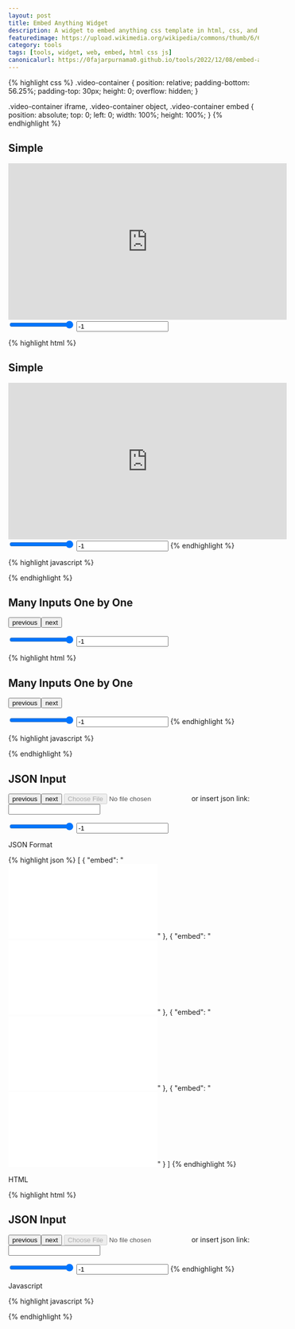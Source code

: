 ```yaml
---
layout: post
title: Embed Anything Widget
description: A widget to embed anything css template in html, css, and js.
featuredimage: https://upload.wikimedia.org/wikipedia/commons/thumb/6/61/HTML5_logo_and_wordmark.svg/1200px-HTML5_logo_and_wordmark.svg.png
category: tools
tags: [tools, widget, web, embed, html css js]
canonicalurl: https://0fajarpurnama0.github.io/tools/2022/12/08/embed-anything-widget
---
```

{% highlight css %}
.video-container {
	position: relative;
	padding-bottom: 56.25%;
	padding-top: 30px; height: 0; overflow: hidden;
}

.video-container iframe, .video-container object, .video-container embed {
	position: absolute;
	top: 0;
	left: 0;
	width: 100%;
	height: 100%;
}
{% endhighlight %}

<h2>Simple</h2>
<div class="video-container" id="simple_embedanything">
  <iframe width="560" height="315" src="https://www.youtube.com/embed/DsOe0yICs90" title="YouTube video player" frameborder="0" allow="accelerometer; autoplay; clipboard-write; encrypted-media; gyroscope; picture-in-picture; web-share" allowfullscreen></iframe>
</div>
<input type="range" id="simple_embedanythingopacity" min="0" max="1" step=".01" value="1"><span id="simple_embedanythingopacityvalue"></span>
<input type="number" id="simple_embedanythingzindex" value="-1">

<script>
document.getElementById("simple_embedanythingopacity").addEventListener("change", function(event) {
  document.getElementById("simple_embedanythingopacityvalue").innerHTML = event.target.value;
  document.getElementById("simple_embedanything").style.opacity = event.target.value;
});

document.getElementById("simple_embedanythingzindex").addEventListener("change", function() {
  document.getElementById("simple_embedanything").style.zIndex = event.target.value;
});
</script>

{% highlight html %}
<h2>Simple</h2>
<div class="video-container" id="simple_embedanything">
  <iframe width="560" height="315" src="https://www.youtube.com/embed/DsOe0yICs90" title="YouTube video player" frameborder="0" allow="accelerometer; autoplay; clipboard-write; encrypted-media; gyroscope; picture-in-picture; web-share" allowfullscreen></iframe>
</div>
<input type="range" id="simple_embedanythingopacity" min="0" max="1" step=".01" value="1"><span id="simple_embedanythingopacityvalue"></span>
<input type="number" id="simple_embedanythingzindex" value="-1">
{% endhighlight %}

{% highlight javascript %}
<script>
document.getElementById("simple_embedanythingopacity").addEventListener("change", function(event) {
  document.getElementById("simple_embedanythingopacityvalue").innerHTML = event.target.value;
  document.getElementById("simple_embedanything").style.opacity = event.target.value;
});

document.getElementById("simple_embedanythingzindex").addEventListener("change", function() {
  document.getElementById("simple_embedanything").style.zIndex = event.target.value;
});
</script>
{% endhighlight %}

<h2>Many Inputs One by One</h2>
<p><button id="many_embedanythingprevious" onclick="many_embedanything_previousing()">previous</button><button id="many_embedanythingnext" onclick="many_embedanything_nexting()">next</button></p>
<div class="video-container" id="many_embedanything"></div>
<input type="range" id="many_embedanythingopacity" min="0" max="1" step=".01" value="1"><span id="many_embedanythingopacityvalue"></span>
<input type="number" id="many_embedanythingzindex" value="-1">

<script>
const many_embed_anything_container = document.getElementById("many_embedanything");
let many_anything_embedded = [`<iframe width="560" height="315" src="https://www.youtube.com/embed/DsOe0yICs90" title="YouTube video player" frameborder="0" allow="accelerometer; autoplay; clipboard-write; encrypted-media; gyroscope; picture-in-picture; web-share" allowfullscreen></iframe>`, `<iframe width="560" height="315" src="https://www.youtube.com/embed/FOiDJrc4SFY" title="YouTube video player" frameborder="0" allow="accelerometer; autoplay; clipboard-write; encrypted-media; gyroscope; picture-in-picture; web-share" allowfullscreen></iframe>`, `<iframe width="560" height="315" src="https://www.youtube.com/embed/OYfmnlYXycM" title="YouTube video player" frameborder="0" allow="accelerometer; autoplay; clipboard-write; encrypted-media; gyroscope; picture-in-picture; web-share" allowfullscreen></iframe>`, `<iframe width="560" height="315" src="https://www.youtube.com/embed/-nz9f8gFun0" title="YouTube video player" frameborder="0" allow="accelerometer; autoplay; clipboard-write; encrypted-media; gyroscope; picture-in-picture; web-share" allowfullscreen></iframe>`];

let many_embedanything_number = Math.floor(Math.random() * many_anything_embedded.length);

many_embed_anything_container.innerHTML = many_anything_embedded[many_embedanything_number];

function many_embedanything_previousing(){
    if(many_embedanything_number == 0){
    many_embedanything_number = many_anything_embedded.length - 1;
    many_embed_anything_container.innerHTML = many_anything_embedded[many_embedanything_number];
    } else {
    many_embedanything_number--;
    many_embed_anything_container.innerHTML = many_anything_embedded[many_embedanything_number];
    }
}

function many_embedanything_nexting(){
    if(many_embedanything_number == many_anything_embedded.length - 1){
    many_embedanything_number = 0;
    many_embed_anything_container.innerHTML = many_anything_embedded[many_embedanything_number];
    } else {
    many_embedanything_number++;
    many_embed_anything_container.innerHTML = many_anything_embedded[many_embedanything_number];
    }
}

const many_embed_anything_opacity_slider = document.getElementById("many_embedanythingopacity");
const many_embed_anything_opacity_slider_value_indicator = document.getElementById("many_embedanythingopacityvalue");

many_embed_anything_opacity_slider.addEventListener("change", function(event) {
  many_embed_anything_opacity_slider_value_indicator.innerHTML = event.target.value;
  many_embed_anything_container.style.opacity = event.target.value;
});

const many_embed_anything_zindex_slider = document.getElementById("many_embedanythingzindex");
many_embed_anything_zindex_slider.addEventListener("change", function() {
  many_embed_anything_container.style.zIndex = event.target.value;
});
</script>

{% highlight html %}
<h2>Many Inputs One by One</h2>
<p><button id="many_embedanythingprevious" onclick="many_embedanything_previousing()">previous</button><button id="many_embedanythingnext" onclick="many_embedanything_nexting()">next</button></p>
<div class="video-container" id="many_embedanything"></div>
<input type="range" id="many_embedanythingopacity" min="0" max="1" step=".01" value="1"><span id="many_embedanythingopacityvalue"></span>
<input type="number" id="many_embedanythingzindex" value="-1">
{% endhighlight %}

{% highlight javascript %}
<script>
const many_embed_anything_container = document.getElementById("many_embedanything");
let many_anything_embedded = [`<iframe width="560" height="315" src="https://www.youtube.com/embed/DsOe0yICs90" title="YouTube video player" frameborder="0" allow="accelerometer; autoplay; clipboard-write; encrypted-media; gyroscope; picture-in-picture; web-share" allowfullscreen></iframe>`, `<iframe width="560" height="315" src="https://www.youtube.com/embed/FOiDJrc4SFY" title="YouTube video player" frameborder="0" allow="accelerometer; autoplay; clipboard-write; encrypted-media; gyroscope; picture-in-picture; web-share" allowfullscreen></iframe>`, `<iframe width="560" height="315" src="https://www.youtube.com/embed/OYfmnlYXycM" title="YouTube video player" frameborder="0" allow="accelerometer; autoplay; clipboard-write; encrypted-media; gyroscope; picture-in-picture; web-share" allowfullscreen></iframe>`, `<iframe width="560" height="315" src="https://www.youtube.com/embed/-nz9f8gFun0" title="YouTube video player" frameborder="0" allow="accelerometer; autoplay; clipboard-write; encrypted-media; gyroscope; picture-in-picture; web-share" allowfullscreen></iframe>`];

let many_embedanything_number = Math.floor(Math.random() * many_anything_embedded.length);

many_embed_anything_container.innerHTML = many_anything_embedded[many_embedanything_number];

function many_embedanything_previousing(){
    if(many_embedanything_number == 0){
    many_embedanything_number = many_anything_embedded.length - 1;
    many_embed_anything_container.innerHTML = many_anything_embedded[many_embedanything_number];
    } else {
    many_embedanything_number--;
    many_embed_anything_container.innerHTML = many_anything_embedded[many_embedanything_number];
    }
}

function many_embedanything_nexting(){
    if(many_embedanything_number == many_anything_embedded.length - 1){
    many_embedanything_number = 0;
    many_embed_anything_container.innerHTML = many_anything_embedded[many_embedanything_number];
    } else {
    many_embedanything_number++;
    many_embed_anything_container.innerHTML = many_anything_embedded[many_embedanything_number];
    }
}

const many_embed_anything_opacity_slider = document.getElementById("many_embedanythingopacity");
const many_embed_anything_opacity_slider_value_indicator = document.getElementById("many_embedanythingopacityvalue");

many_embed_anything_opacity_slider.addEventListener("change", function(event) {
  many_embed_anything_opacity_slider_value_indicator.innerHTML = event.target.value;
  many_embed_anything_container.style.opacity = event.target.value;
});

const many_embed_anything_zindex_slider = document.getElementById("many_embedanythingzindex");
many_embed_anything_zindex_slider.addEventListener("change", function() {
  many_embed_anything_container.style.zIndex = event.target.value;
});
</script>
{% endhighlight %}

<h2>JSON Input</h2>
<p><button id="json_embedanythingprevious" onclick="json_embedanything_previousing()">previous</button><button id="json_embedanythingnext" onclick="json_embedanything_nexting()">next</button> <input type="file" id="json_embedanythingfileinput" disabled/> or insert json link: <input type="url" id="json_embedanythinglinkinput" /></p>
<div class="video-container" id="json_embedanything"></div>
<input type="range" id="json_embedanythingopacity" min="0" max="1" step=".01" value="1"><span id="json_embedanythingopacityvalue"></span>
<input type="number" id="json_embedanythingzindex" value="-1">

<script>
const json_embed_anything_container = document.getElementById("json_embedanything");
let json_anything_embedded;
let json_embedanything_number;

const json_embed_anything_file_input = document.getElementById("json_embedanythingfileinput");
const json_embed_anything_link_input = document.getElementById("json_embedanythinglinkinput");

json_embed_anything_file_input.addEventListener("change", (event) => {
  const selectedFile = event.target.files[0];
  
  const fileReader = new FileReader();
  fileReader.onload = function (event) {
    const content = JSON.parse(event.target.result);
    json_anything_embedded = content;
    json_embedanything_number = Math.floor(Math.random() * json_anything_embedded.length);
    json_embed_anything_container.innerHTML = json_anything_embedded[json_embedanything_number];
  };
  
  fileReader.readAsText(selectedFile);
});

json_embed_anything_link_input.addEventListener("change", (event) => {
  const audiojsonlinkxmlhttp = new XMLHttpRequest();
  audiojsonlinkxmlhttp.onload = function() {
    const content = JSON.parse(this.responseText);
    json_anything_embedded = content;
    json_embedanything_number = Math.floor(Math.random() * json_anything_embedded.length);
    json_embed_anything_container.innerHTML = json_anything_embedded[json_embedanything_number];
  }
  audiojsonlinkxmlhttp.open("GET", widget_json_ost_link_input.value);
  audiojsonlinkxmlhttp.send();
});

function json_embedanything_previousing(){
    if(json_embedanything_number == 0){
    json_embedanything_number = json_anything_embedded.length - 1;
    json_embed_anything_container.innerHTML = json_anything_embedded[json_embedanything_number];
    } else {
    json_embedanything_number--;
    json_embed_anything_container.innerHTML = json_anything_embedded[json_embedanything_number];
    }
}

function json_embedanything_nexting(){
    if(json_embedanything_number == json_anything_embedded.length - 1){
    json_embedanything_number = 0;
    json_embed_anything_container.innerHTML = json_anything_embedded[json_embedanything_number];
    } else {
    json_embedanything_number++;
    json_embed_anything_container.innerHTML = json_anything_embedded[json_embedanything_number];
    }
}

const json_embed_anything_opacity_slider = document.getElementById("json_embedanythingopacity");
const json_embed_anything_opacity_slider_value_indicator = document.getElementById("json_embedanythingopacityvalue");

json_embed_anything_opacity_slider.addEventListener("change", function(event) {
  json_embed_anything_opacity_slider_value_indicator.innerHTML = event.target.value;
  json_embed_anything_container.style.opacity = event.target.value;
});

const json_embed_anything_zindex_slider = document.getElementById("json_embedanythingzindex");
json_embed_anything_zindex_slider.addEventListener("change", function() {
  json_embed_anything_container.style.zIndex = event.target.value;
});
</script>

<p>JSON Format</p>
{% highlight json %}
[
    {
        "embed": "<iframe width=\"560\" height=\"315\" src=\"https://www.youtube.com/embed/DsOe0yICs90\" title=\"YouTube video player\" frameborder=\"0\" allow=\"accelerometer; autoplay; clipboard-write; encrypted-media; gyroscope; picture-in-picture; web-share\" allowfullscreen></iframe>"
    },
    {
        "embed": "<iframe width=\"560\" height=\"315\" src=\"https://www.youtube.com/embed/FOiDJrc4SFY\" title=\"YouTube video player\" frameborder=\"0\" allow=\"accelerometer; autoplay; clipboard-write; encrypted-media; gyroscope; picture-in-picture; web-share\" allowfullscreen></iframe>"
    },
    {
        "embed": "<iframe width=\"560\" height=\"315\" src=\"https://www.youtube.com/embed/OYfmnlYXycM\" title=\"YouTube video player\" frameborder=\"0\" allow=\"accelerometer; autoplay; clipboard-write; encrypted-media; gyroscope; picture-in-picture; web-share\" allowfullscreen></iframe>"
    },
    {
        "embed": "<iframe width=\"560\" height=\"315\" src=\"https://www.youtube.com/embed/-nz9f8gFun0\" title=\"YouTube video player\" frameborder=\"0\" allow=\"accelerometer; autoplay; clipboard-write; encrypted-media; gyroscope; picture-in-picture; web-share\" allowfullscreen></iframe>"
    }
]
{% endhighlight %}

<p>HTML</p>

{% highlight html %}
<h2>JSON Input</h2>
<p><button id="json_embedanythingprevious" onclick="json_embedanything_previousing()">previous</button><button id="json_embedanythingnext" onclick="json_embedanything_nexting()">next</button> <input type="file" id="json_embedanythingfileinput" disabled/> or insert json link: <input type="url" id="json_embedanythinglinkinput" /></p>
<div class="video-container" id="json_embedanything"></div>
<input type="range" id="json_embedanythingopacity" min="0" max="1" step=".01" value="1"><span id="json_embedanythingopacityvalue"></span>
<input type="number" id="json_embedanythingzindex" value="-1">
{% endhighlight %}

<p>Javascript</p>

{% highlight javascript %}
<script>
const json_embed_anything_container = document.getElementById("json_embedanything");
let json_anything_embedded;
let json_embedanything_number;

const json_embed_anything_file_input = document.getElementById("json_embedanythingfileinput");
const json_embed_anything_link_input = document.getElementById("json_embedanythinglinkinput");

json_embed_anything_file_input.addEventListener("change", (event) => {
  const selectedFile = event.target.files[0];
  
  const fileReader = new FileReader();
  fileReader.onload = function (event) {
    const content = JSON.parse(event.target.result);
    json_anything_embedded = content;
    json_embedanything_number = Math.floor(Math.random() * json_anything_embedded.length);
    json_embed_anything_container.innerHTML = json_anything_embedded[json_embedanything_number];
  };
  
  fileReader.readAsText(selectedFile);
});

json_embed_anything_link_input.addEventListener("change", (event) => {
  const audiojsonlinkxmlhttp = new XMLHttpRequest();
  audiojsonlinkxmlhttp.onload = function() {
    const content = JSON.parse(this.responseText);
    json_anything_embedded = content;
    json_embedanything_number = Math.floor(Math.random() * json_anything_embedded.length);
    json_embed_anything_container.innerHTML = json_anything_embedded[json_embedanything_number];
  }
  audiojsonlinkxmlhttp.open("GET", widget_json_ost_link_input.value);
  audiojsonlinkxmlhttp.send();
});

function json_embedanything_previousing(){
    if(json_embedanything_number == 0){
    json_embedanything_number = json_anything_embedded.length - 1;
    json_embed_anything_container.innerHTML = json_anything_embedded[json_embedanything_number];
    } else {
    json_embedanything_number--;
    json_embed_anything_container.innerHTML = json_anything_embedded[json_embedanything_number];
    }
}

function json_embedanything_nexting(){
    if(json_embedanything_number == json_anything_embedded.length - 1){
    json_embedanything_number = 0;
    json_embed_anything_container.innerHTML = json_anything_embedded[json_embedanything_number];
    } else {
    json_embedanything_number++;
    json_embed_anything_container.innerHTML = json_anything_embedded[json_embedanything_number];
    }
}

const json_embed_anything_opacity_slider = document.getElementById("json_embedanythingopacity");
const json_embed_anything_opacity_slider_value_indicator = document.getElementById("json_embedanythingopacityvalue");

json_embed_anything_opacity_slider.addEventListener("change", function(event) {
  json_embed_anything_opacity_slider_value_indicator.innerHTML = event.target.value;
  json_embed_anything_container.style.opacity = event.target.value;
});

const json_embed_anything_zindex_slider = document.getElementById("json_embedanythingzindex");
json_embed_anything_zindex_slider.addEventListener("change", function() {
  json_embed_anything_container.style.zIndex = event.target.value;
});
</script>
{% endhighlight %}